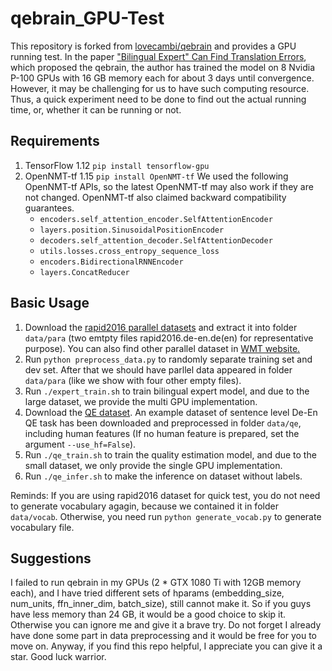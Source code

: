 # qebrain_GPU-Test

This repository is forked from [lovecambi/qebrain](https://github.com/lovecambi/qebrain) and provides a GPU running test. In the paper ["Bilingual Expert" Can Find Translation Errors](https://arxiv.org/abs/1807.09433), which proposed the qebrain, the author has trained the model on 8 Nvidia P-100 GPUs with 16 GB memory each for about 3 days until convergence. However, it may be challenging for us to have such computing resource. Thus, a quick experiment need to be done to find out the actual running time, or, whether it can be running or not.

## Requirements
1. TensorFlow 1.12 `pip install tensorflow-gpu`
2. OpenNMT-tf 1.15 `pip install OpenNMT-tf`
We used the following OpenNMT-tf APIs, so the latest OpenNMT-tf may also work if they are not changed. OpenNMT-tf also claimed backward compatibility guarantees.
    * `encoders.self_attention_encoder.SelfAttentionEncoder`
    * `layers.position.SinusoidalPositionEncoder`
    * `decoders.self_attention_decoder.SelfAttentionDecoder`
    * `utils.losses.cross_entropy_sequence_loss`
    * `encoders.BidirectionalRNNEncoder`
    * `layers.ConcatReducer`

## Basic Usage
1. Download the [rapid2016 parallel datasets](http://data.statmt.org/wmt18/translation-task/rapid2016.tgz) and extract it into folder `data/para` (two emtpty files rapid2016.de-en.de(en) for representative purpose). You can also find other parallel dataset in [WMT website.](http://www.statmt.org/wmt18/translation-task.html#download) 
2. Run `python preprocess_data.py` to randomly separate training set and dev set. After that we should have parllel data appeared in folder `data/para` (like we show with four other empty files). 
3. Run `./expert_train.sh` to train bilingual expert model, and due to the large dataset, we provide the multi GPU implementation.
4. Download the [QE dataset](https://lindat.mff.cuni.cz/repository/xmlui/handle/11372/LRT-2619). An example dataset of sentence level De-En QE task has been downloaded and preprocessed in folder `data/qe`, including human features (If no human feature is prepared, set the argument `--use_hf=False`). 
5. Run `./qe_train.sh` to train the quality estimation model, and due to the small dataset, we only provide the single GPU implementation.
6. Run `./qe_infer.sh` to make the inference on dataset without labels.

Reminds: If you are using rapid2016 dataset for quick test, you do not need to generate vocabulary agagin, because we contained it in folder `data/vocab`. Otherwise, you need run `python generate_vocab.py` to generate vocabulary file. 

## Suggestions
I failed to run qebrain in my GPUs (2 * GTX 1080 Ti with 12GB memory each), and I have tried different sets of hparams (embedding_size, num_units, ffn_inner_dim, batch_size), still cannot make it. So if you guys have less memory than 24 GB, it would be a good choice to skip it. Otherwise you can ignore me and give it a brave try. Do not forget I already have done some part in data preprocessing and it would be free for you to move on. Anyway, if you find this repo helpful, I appreciate you can give it a star. Good luck warrior.
